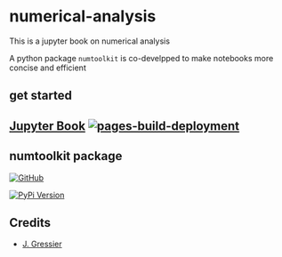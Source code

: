 # numerical-analysis

This is a jupyter book on numerical analysis

A python package `numtoolkit` is co-develpped to make notebooks more concise and efficient

## get started

## [Jupyter Book](https://jgressier.github.io/numerical-analysis/) [![pages-build-deployment](https://github.com/jgressier/numerical-analysis/actions/workflows/pages/pages-build-deployment/badge.svg)](https://github.com/jgressier/numerical-analysis/actions/workflows/pages/pages-build-deployment)

## numtoolkit package 
[![GitHub](https://img.shields.io/badge/GitHub-%23121011.svg?logo=github&logoColor=white)](https://github.com/jgressier/numerical-analysis)

[![PyPi Version](https://img.shields.io/pypi/v/numtoolit.svg?style=flat)](https://pypi.org/project/numtoolkit)

## Credits

- [J. Gressier](https://github.com/jgressier)